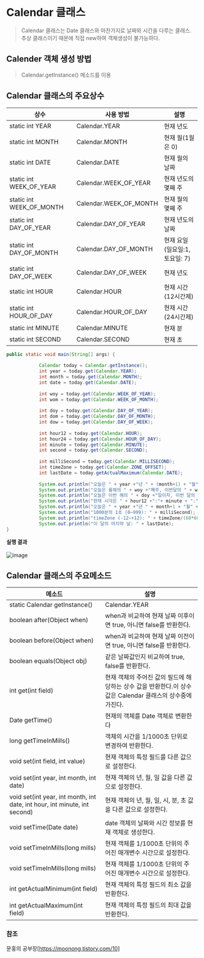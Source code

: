 # Calendar 클래스
> Calendar 클래스는 Date 클래스와 마찬가지로 날짜와 시간을 다루는 클래스. 추상 클래스이기 때문에 직접 new하여 객체생성이 불가능하다.<br>

## Calender 객체 생성 방법
> Calendar.getInstance() 메소드를 이용



## Calendar 클래스의 주요상수
| 상수 | 사용 방법 | 설명 |
|---|---|---|
|static int YEAR|Calendar.YEAR|현재 년도|
|static int MONTH|Calendar.MONTH|현재 월(1월은 0)|
|static int DATE|Calendar.DATE|현재 월의 날짜|
|static int WEEK_OF_YEAR|Calendar.WEEK_OF_YEAR|현재 년도의 몇째 주|
|static int WEEK_OF_MONTH|Calendar.WEEK_OF_MONTH|현재 월의 몇째 주|
|static int DAY_OF_YEAR|Calendar.DAY_OF_YEAR|현재 년도의 날짜|
|static int DAY_OF_MONTH|Calendar.DAY_OF_MONTH|현재 요일(일요일:1, 토요일: 7)|
|static int DAY_OF_WEEK|Calendar.DAY_OF_WEEK|현재 년도|
|static int HOUR|Calendar.HOUR|현재 시간(12시간제)|
|static int HOUR_OF_DAY|Calendar.HOUR_OF_DAY|현재 시간(24시간제)|
|static int MINUTE|Calendar.MINUTE|현재 분|
|static int SECOND|Calendar.SECOND|현재 초|

``` java
public static void main(String[] args) {
		
	        Calendar today = Calendar.getInstance();
	        int year = today.get(Calendar.YEAR);
	        int month = today.get(Calendar.MONTH);
	        int date = today.get(Calendar.DATE);
	        
	        int woy = today.get(Calendar.WEEK_OF_YEAR);
	        int wom = today.get(Calendar.WEEK_OF_MONTH);
	        
	        int doy = today.get(Calendar.DAY_OF_YEAR);
	        int dom = today.get(Calendar.DAY_OF_MONTH);
	        int dow = today.get(Calendar.DAY_OF_WEEK);
	        
	        int hour12 = today.get(Calendar.HOUR);
	        int hour24 = today.get(Calendar.HOUR_OF_DAY);
	        int minute = today.get(Calendar.MINUTE);
	        int second = today.get(Calendar.SECOND);
	        
	        int milliSecond = today.get(Calendar.MILLISECOND);
	        int timeZone = today.get(Calendar.ZONE_OFFSET);
	        int lastDate = today.getActualMaximum(Calendar.DATE);
	        
	        System.out.println("오늘은 " + year +"년 " + (month+1) + "월" + date +"일"); //MONTH 상수는 현재 월을 -1해서 표현하기 때문에 +1해줘야한다.
	        System.out.println("오늘은 올해의 " + woy +"째주, 이번달의 " + wom + "째주. " + date +"일");
	        System.out.println("오늘은 이번 해의 " + doy +"일이자, 이번 달의 " + dom + "일. 요일은 " + dow +"일 (1:일요일)");
	        System.out.println("현재 시각은 " + hour12 +":"+ minute + ":"+ second +", 24시간으로 표현하면 " + hour24+":"+ minute + ":"+ second);
	        System.out.println("오늘은 " + year +"년 " + month+1 + "월" + date +"일");
	        System.out.println("1000분의 1초 (0~999): " + milliSecond);
	        System.out.println("timeZone (-12~+12): " + timeZone/(60*60*1000)); // 1000분의 1초를 시간으로 표시하기 위해 60*60*1000
	        System.out.println("이 달의 마지막 날: " + lastDate);
}

```
**실행 결과**<br><br>
![image](https://user-images.githubusercontent.com/88884623/143670142-06a8d007-ae1c-4f34-87e7-a7e1e63bc6d5.png )

## Calendar 클래스의 주요메소드
| 메소드 | 설명 |
|---|---|
|static Calendar getInstance()|Calendar.YEAR|현재 년도|
|boolean after(Object when) |when과 비교하여 현재 날짜 이후이면 true, 아니면 false를 반환한다. |
|boolean before(Object when)|when과 비교하여 현재 날짜 이전이면 true, 아니면 false를 반환한다.|
|boolean equals(Object obj) |같은 날짜값인지 비교하여 true, false를 반환한다. |
|int get(int field)|현재 객체의 주어진 값의 필드에 해당하는 상수 값을 반환한다.이 상수값은 Calendar 클래스의 상수중에 가진다. |
|Date getTime()|현재의 객체를 Date 객체로 변환한다|
|long getTimeInMills() |객체의 시간을 1/1000초 단위로 변경하여 반환한다. |
|void set(int field, int value) |현재 객체의 특정 필드를 다른 값으로 설정한다. |
|void set(int year, int month, int date) |현재 객체의 년, 월, 일 값을 다른 값으로 설정한다. |
|void set(int year, int month, int date, int hour, int minute, int second) |현재 객체의 년, 월, 일, 시, 분, 초 값을 다른 값으로 설정한다. |
|void setTime(Date date)|date 객체의 날짜와 시간 정보를 현재 객체로 생성한다. |
|void setTimeInMills(long mills) |현재 객체를 1/1000초 단위의 주어진 매개변수 시간으로 설정한다. |
|void setTimeInMills(long mills) |현재 객체를 1/1000초 단위의 주어진 매개변수 시간으로 설정한다. |
|int getActualMinimum(int field)|현재 객체의 특정 필드의 최소 값을 반환한다.|
|int getActualMaximum(int field)|현재 객체의 특정 필드의 최대 값을 반환한다.|

### 참조
문홍의 공부장[https://moonong.tistory.com/10]
